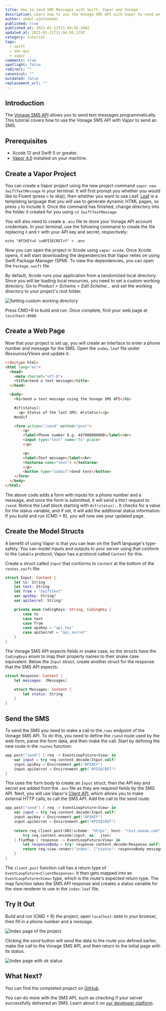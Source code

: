 ```yaml
---
title: How to send SMS Messages with Swift, Vapor and Vonage
description: Learn how to use the Vonage SMS API with Vapor to send an SMS.
author: abdul-ajetunmobi
published: true
published_at: 2021-01-11T11:04:56.140Z
updated_at: 2021-01-11T11:04:56.179Z
category: tutorial
tags:
  - swift
  - sms-api
  - vapor
comments: true
spotlight: false
redirect: ""
canonical: ""
outdated: false
replacement_url: ""
---
```

## Introduction

The [Vonage SMS API](https://developer.nexmo.com/messaging/sms/overview) allows you to send text messages programmatically. This tutorial covers how to use the Vonage SMS API with Vapor to send an SMS.



## Prerequisites

<sign-up></sign-up>

* Xcode 12 and Swift 5 or greater.
* [Vapor 4.0](https://vapor.codes) installed on your machine.

## Create a Vapor Project

You can create a Vapor project using the new project command `vapor new SwiftTextMessage` in your terminal. It will first prompt you whether you would like to Fluent (press `n` to skip), then whether you want to use Leaf. [Leaf](https://docs.vapor.codes/4.0/leaf/getting-started) is a templating language that you will use to generate dynamic HTML pages, so press `y` to include it. 
Once the command has finished, change directory into the folder it created for you using `cd SwiftTextMessage`. 

You will also need to create a `.env` file to store your Vonage API account credentials. In your terminal, use the following command to create the file replacing `X` and `Y` with your API key and secret, respectively:

```shell
echo "APIKEY=X \nAPISECRET=Y" > .env
```

Now you can open the project in Xcode using `vapor xcode`. Once Xcode opens, it will start downloading the dependencies that Vapor relies on using Swift Package Manager (SPM). To view the dependencies, you can open the `Package.swift` file. 

By default, Xcode runs your application from a randomized local directory. Since you will be loading local resources, you need to set a custom working directory. Go to *Product > Scheme > Edit Scheme...* and set the working directory to your project's root folder.

![Setting custom working directory](/content/blog/how-to-send-sms-messages-with-swift-vapor-and-vonage/workingdir.png "Setting custom working directory")

 Press CMD+R to build and run. Once complete, find your web page at `localhost:8080`.

## Create a Web Page

Now that your project is set up, you will create an interface to enter a phone number and message for the SMS. Open the `index.leaf` file under *Resources/Views* and update it: 

```html
<!doctype html>
<html lang="en">
  <head>
    <meta charset="utf-8">
    <title>Send a text message</title>
  </head>

  <body>
    <h1>Send a text message using the Vonage SMS API</h1>

    #if(status):
      <p> Status of the last SMS: #(status)</p>
    #endif

    <form action="/send" method="post">
        <p>
        <label>Phone number E.g. 447000000000</label><br>
        <input type="text" name="to" place>
        </p>

        <p>
        <label>Text message</label><br>
        <textarea name="text"> </textarea>
        </p>
        <button type="submit">Send text</button>
    </form>
  </body>
</html>
```

The above code adds a form with inputs for a phone number and a message, and once the form is submitted, it will send a `POST` request to `/send`. Notice the Leaf block starting with `#if(status):`. It checks for a value for the status variable, and if set, it will add the additional status information. If you build and run (CMD + R), you will now see your updated page.

## Create the Model Structs

A benefit of using Vapor is that you can lean on the Swift language's type-safety. You can model inputs and outputs to your server using 
 that conform to the `Codable` protocol; Vapor has a protocol called `Content` for this. 

Create a struct called `Input` that conforms to `Content` at the bottom of the `routes.swift` file:

```swift
struct Input: Content {
    let to: String
    let text: String
    let from = "SwiftText"
    var apiKey: String?
    var apiSecret: String?

    private enum CodingKeys: String, CodingKey {
        case to
        case text
        case from
        case apiKey = "api_key"
        case apiSecret = "api_secret"
    }
}
```

The Vonage SMS API expects fields in snake case, so the structs have the `CodingKeys` enum to map their property names to their snake case equivalent. Below the `Input` struct, create another struct for the response that the SMS API expects:

```swift
struct Response: Content {
    let messages: [Messages]

    struct Messages: Content {
        let status: String
    }
}
```

## Send the SMS

To send the SMS you need to make a call to the `/sms` endpoint of the Vonage SMS API. To do this, you need to define the `/send` route used by the web form, parse the form data, and then make the call. Start by defining the new route in the `routes` function:

```swift
app.post("send") { req -> EventLoopFuture<View> in
    var input = try req.content.decode(Input.self)
    input.apiKey = Environment.get("APIKEY")
    input.apiSecret = Environment.get("APISECRET")
}
```

This uses the form body to create an `Input` struct, then the API key and secret are added from the `.env` file as they are required fields by the SMS API. Next, you will use Vapor's [Client API](https://docs.vapor.codes/4.0/client/), which allows you to make external HTTP calls, to call the SMS API. Add the call to the send route:

```swift
app.post("send") { req -> EventLoopFuture<View> in
    var input = try req.content.decode(Input.self)
    input.apiKey = Environment.get("APIKEY")
    input.apiSecret = Environment.get("APISECRET")
    
    return req.client.post(URI(scheme: "https", host: "rest.nexmo.com", path: "/sms/json")) { req in
        try req.content.encode(input, as: .json)
    }.flatMap { response -> EventLoopFuture<View> in
        let responseBody = try! response.content.decode(Response.self)
        return req.view.render("index", ["status": responseBody.messages.first?.status == "0" ? "ok" : "error"])
    }
}
```

The `client.post` function call has a return type of `EventLoopFuture<ClientResponse>`. It then gets mapped into an `EventLoopFuture<View>` type, which is the route's expected return type.  The map function takes the SMS API response and creates a status variable for the view renderer to use in the `index.leaf` file.

## Try It Out

Build and run (CMD + R) the project, open `localhost:8080` in your browser, then fill in a phone number and a message.

![Index page of the project](/content/blog/how-to-send-sms-messages-with-swift-vapor-and-vonage/input.png "Index page of the project")

Clicking the *send* button will send the data to the route you defined earlier, make the call to the Vonage SMS API, and then return to the initial page with its status.

![Index page with ok status](/content/blog/how-to-send-sms-messages-with-swift-vapor-and-vonage/response.png "Index page with ok status")

## What Next?

You can find the completed project on [GitHub](https://github.com/nexmo-community/swift-vapor-sms). 

You can do more with the SMS API, such as checking if your server successfully delivered an SMS. Learn about it on [our developer platform](https://developer.nexmo.com/messaging/sms/overview).